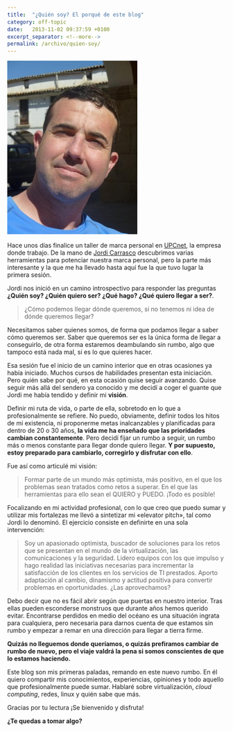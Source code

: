 ```yaml
---
title:  "¿Quién soy? El porqué de este blog"
category: off-topic
date:   2013-11-02 09:37:59 +0100
excerpt_separator: <!--more-->
permalink: /archivo/quien-soy/
---
```


![Yo, Via de la Plata 2013](/assets/img/camino_2013-e1383555209402.jpg)    

Hace unos días finalice un taller de marca personal en [UPCnet](http://www.upcnet.es/), la empresa donde trabajo. De la mano de [Jordi Carrasco](http://www.linkedin.com/in/jordicarrascomuria) descubrimos varias herramientas para potenciar nuestra marca personal, pero la parte más interesante y la que me ha llevado hasta aquí fue la que tuvo lugar la primera sesión.

Jordi nos inició en un camino introspectivo para responder las preguntas **¿Quién soy? ¿Quién quiero ser? ¿Qué hago? ¿Qué quiero llegar a ser?**.

> ¿Cómo podemos llegar dónde queremos, si no tenemos ni idea de dónde queremos llegar?

<!--more-->

Necesitamos saber quienes somos, de forma que podamos llegar a saber cómo queremos ser. Saber que queremos ser es la única forma de llegar a conseguirlo, de otra forma estaremos deambulando sin rumbo, algo que tampoco está nada mal, si es lo que quieres hacer.

Esa sesión fue el inicio de un camino interior que en otras ocasiones ya había iniciado. Muchos cursos de habilidades presentan esta iniciación. Pero quién sabe por qué, en esta ocasión quise seguir avanzando. Quise seguir más allá del sendero ya conocido y me decidí a coger el guante que Jordi me había tendido y definir mi **visión**.

Definir mi ruta de vida, o parte de ella, sobretodo en lo que a profesionalmente se refiere. No puedo, obviamente, definir todos los hitos de mi existencia, ni proponerme metas inalcanzables y planificadas para dentro de 20 o 30 años, **la vida me ha enseñado que las prioridades cambian constantemente**. Pero decidí fijar un rumbo a seguir, un rumbo más o menos constante para llegar donde quiero llegar. **Y por supuesto, estoy preparado para cambiarlo, corregirlo y disfrutar con ello**.

Fue así como articulé mi visión:

> Formar parte de un mundo más optimista, más positivo, en el que los problemas sean tratados como retos a superar. En el que las herramientas para ello sean el QUIERO y PUEDO. ¡Todo es posible!

Focalizando en mi actividad profesional, con lo que creo que puedo sumar y utilizar mis fortalezas me llevó a sintetizar mi «elevator pitch», tal como Jordi lo denominó. El ejercicio consiste en definirte en una sola intervención:

> Soy un apasionado optimista, buscador de soluciones para los retos que se presentan en el mundo de la virtualización, las comunicaciones y la seguridad. Lidero equipos con los que impulso y hago realidad las iniciativas necesarias para incrementar la satisfacción de los clientes en los servicios de TI prestados. Aporto adaptación al cambio, dinamismo y actitud positiva para convertir problemas en oportunidades. ¿Las aprovechamos?

Debo decir que no es fácil abrir según que puertas en nuestro interior. Tras ellas pueden esconderse monstruos que durante años hemos querido evitar. Encontrarse perdidos en medio del océano es una situación ingrata para cualquiera, pero necesaria para darnos cuenta de que estamos sin rumbo y empezar a remar en una dirección para llegar a tierra firme.

**Quizás no lleguemos donde queríamos, o quizás prefiramos cambiar de rumbo de nuevo, pero el viaje valdrá la pena si somos conscientes de que lo estamos haciendo.**

Este blog son mis primeras paladas, remando en este nuevo rumbo. En él quiero compartir mis conocimientos, experiencias, opiniones y todo aquello que profesionalmente puede sumar. Hablaré sobre virtualización, *cloud computing*, redes, linux y quién sabe que más.

Gracias por tu lectura ¡Se bienvenido y disfruta!

**¿Te quedas a tomar algo?**